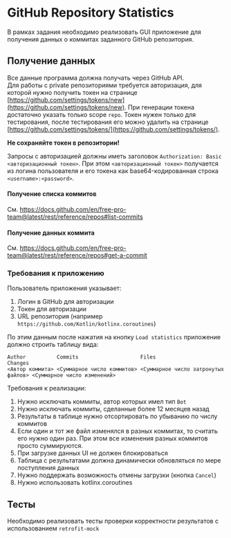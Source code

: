 # GitHub Repository Statistics 

В рамках задания необходимо реализовать GUI приложение для 
получения данных о коммитах заданного GitHub репозитория.

## Получение данных 

Все данные программа должна получать через GitHub API.  
Для работы с private репозиториями требуется авторизация, 
для которой нужно получить токен на странице 
[https://github.com/settings/tokens/new](https://github.com/settings/tokens/new).
При генерации токена достаточно указать только scope `repo`. Токен нужен только для тестирования,
после тестирования его можно удалить на странице [https://github.com/settings/tokens/](https://github.com/settings/tokens/).  

**Не сохраняйте токен в репозитории!**

Запросы с авторизацией должны иметь заголовок `Authorization: Basic <авторизационный токен>`.
При этом `<авторизационный токен>` получается из логина пользователя и его токена 
как base64-кодированная строка `<username>:<password>`.

#### Получение списка коммитов

См. https://docs.github.com/en/free-pro-team@latest/rest/reference/repos#list-commits

#### Получение данных коммита  

См. https://docs.github.com/en/free-pro-team@latest/rest/reference/repos#get-a-commit

### Требования к приложению

Пользователь приложения указывает:
1. Логин в GitHub для авторизации
2. Токен для авторизации
3. URL репозитория (например `https://github.com/Kotlin/kotlinx.coroutines`) 

По этим данным после нажатия на кнопку `Load statistics` приложение должно строить таблицу вида: 

```
Author          Commits                    Files                               Changes
<Автор коммита> <Суммарное число коммитов> <Суммарное число затронутых файлов> <Суммарное число изменений>
```

Требования к реализации:

1. Нужно исключать коммиты, автор которых имел тип `Bot` 
2. Нужно исключать коммиты, сделанные более 12 месяцев назад 
3. Результаты в таблице нужно отсортировать по убыванию по числу коммитов  
4. Если один и тот же файл изменялся в разных коммитах, то считать его нужно один раз. При этом все изменения разных коммитов просто суммируются.
5. При загрузке данных UI не должен блокироваться
6. Таблица с результатами должна динамически обновляться по мере поступления данных
7. Нужно поддержать возможность отмены загрузки (кнопка `Cancel`)
8. Нужно использовать kotlinx.coroutines   

## Тесты

Необходимо реализовать тесты проверки корректности результатов с использованием `retrofit-mock`
